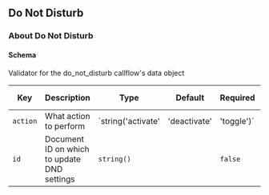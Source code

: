 ## Do Not Disturb

### About Do Not Disturb

#### Schema

Validator for the do_not_disturb callflow's data object



Key | Description | Type | Default | Required | Support Level
--- | ----------- | ---- | ------- | -------- | -------------
`action` | What action to perform | `string('activate' | 'deactivate' | 'toggle')` |   | `false` |  
`id` | Document ID on which to update DND settings | `string()` |   | `false` |  



